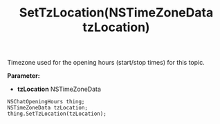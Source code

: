 ﻿---
uid: crmscript_ref_NSChatOpeningHours_SetTzLocation
title: SetTzLocation(NSTimeZoneData tzLocation)
intellisense: NSChatOpeningHours.SetTzLocation
keywords: NSChatOpeningHours, GetTzLocation
so.topic: reference
---

Timezone used for the opening hours (start/stop times) for this topic.

**Parameter:** 
 - **tzLocation** NSTimeZoneData

```crmscript
NSChatOpeningHours thing;
NSTimeZoneData tzLocation;
thing.SetTzLocation(tzLocation);
```

